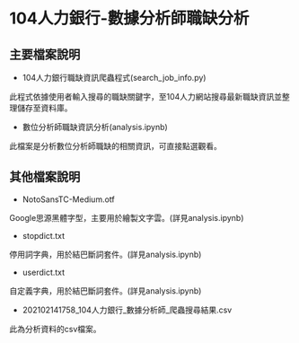 # 104人力銀行-數據分析師職缺分析

## 主要檔案說明

* 104人力銀行職缺資訊爬蟲程式(search_job_info.py)

此程式依據使用者輸入搜尋的職缺關鍵字，至104人力網站搜尋最新職缺資訊並整理儲存至資料庫。

* 數位分析師職缺資訊分析(analysis.ipynb)

此檔案是分析數位分析師職缺的相關資訊，可直接點選觀看。


## 其他檔案說明

* NotoSansTC-Medium.otf

Google思源黑體字型，主要用於繪製文字雲。(詳見analysis.ipynb)

* stopdict.txt

停用詞字典，用於結巴斷詞套件。(詳見analysis.ipynb)

* userdict.txt

自定義字典，用於結巴斷詞套件。(詳見analysis.ipynb)

* 202102141758_104人力銀行_數據分析師_爬蟲搜尋結果.csv

此為分析資料的csv檔案。